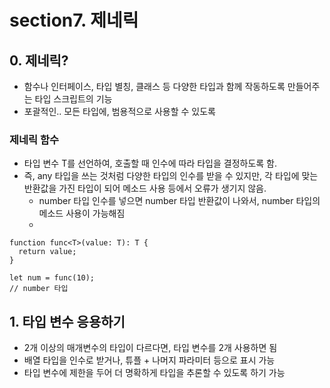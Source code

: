 # section7. 제네릭

## 0. 제네릭?

- 함수나 인터페이스, 타입 별칭, 클래스 등 다양한 타입과 함께 작동하도록 만들어주는 타입 스크립트의 기능
- 포괄적인.. 모든 타입에, 범용적으로 사용할 수 있도록

### 제네릭 함수

- 타입 변수 T를 선언하여, 호출할 때 인수에 따라 타입을 결정하도록 함.
- 즉, any 타입을 쓰는 것처럼 다양한 타입의 인수를 받을 수 있지만, 각 타입에 맞는 반환값을 가진 타입이 되어 메소드 사용 등에서 오류가 생기지 않음.
  - number 타입 인수를 넣으면 number 타입 반환값이 나와서, number 타입의 메소드 사용이 가능해짐
  -

```tsx
function func<T>(value: T): T {
  return value;
}

let num = func(10);
// number 타입
```

## 1. 타입 변수 응용하기

- 2개 이상의 매개변수의 타입이 다르다면, 타입 변수를 2개 사용하면 됨
- 배열 타입을 인수로 받거나, 튜플 + 나머지 파라미터 등으로 표시 가능
- 타입 변수에 제한을 두어 더 명확하게 타입을 추론할 수 있도록 하기 가능
